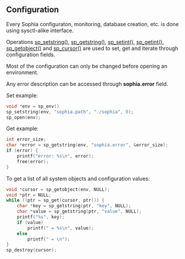 
Configuration
--------------

Every Sophia configuraton, monitoring, database creation, etc. is done
using sysctl-alike interface.

Operations [sp_setstring()](../api/sp_setstring.md), [sp_getstring()](../api/sp_getstring.md),
[sp_setint()](../api/sp_setint.md), [sp_getint()](../api/sp_getint.md), [sp_getobject()](../api/sp_getobject.md)
and [sp_cursor()](../api/sp_cursor.md) are used to set, get and iterate through configuration fields.

Most of the configuration can only be changed before opening an environment.

Any error description can be accessed through **sophia.error** field.

Set example:

```C
void *env = sp_env()
sp_setstring(env, "sophia.path", "./sophia", 0);
sp_open(env);
```

Get example:

```C
int error_size;
char *error = sp_getstring(env, "sophia.error", &error_size);
if (error) {
	printf("error: %s\n", error);
	free(error);
}
```

To get a list of all system objects and configuration values:

```C
void *cursor = sp_getobject(env, NULL);
void *ptr = NULL;
while ((ptr = sp_get(cursor, ptr))) {
	char *key = sp_getstring(ptr, "key", NULL);
	char *value = sp_getstring(ptr, "value", NULL);
	printf("%s", key);
	if (value)
		printf(" = %s\n", value);
	else
		printf(" = \n");
}
sp_destroy(cursor);
```

